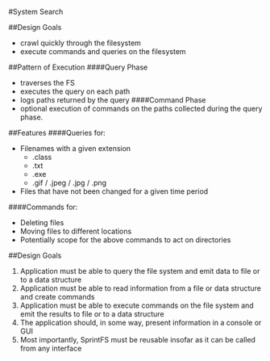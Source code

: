 #System Search

##Design Goals
* crawl quickly through the filesystem
* execute commands and queries on the filesystem

##Pattern of Execution
####Query Phase
* traverses the FS
* executes the query on each path 
* logs paths returned by the query
####Command Phase
* optional execution of commands on the paths collected during the query phase.

##Features
####Queries for:
* Filenames with a given extension
    * .class
    * .txt
    * .exe
    * .gif / .jpeg / .jpg / .png
* Files that have not been changed for a given time period

####Commands for:
* Deleting files
* Moving files to different locations
* Potentially scope for the above commands to act on directories 

##Design Goals
1. Application must be able to query the file system and emit data to file or to a data structure
2. Application must be able to read information from a file or data structure and create commands
3. Application must be able to execute commands on the file system and emit the results to file or to a data structure
4. The application should, in some way, present information in a console or GUI
5. Most importantly, SprintFS must be reusable insofar as it can be called from any interface 
